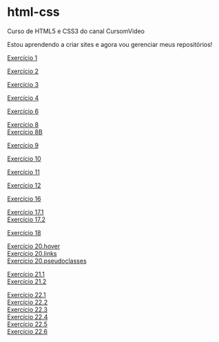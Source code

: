 # html-css
 Curso de HTML5 e CSS3 do canal CursomVideo

Estou aprendendo a criar sites e agora vou gerenciar meus repositórios!

<p><a href="https://JonatasValesi.github.io/html-css/Exercicios/ex001/index.html"> Exercício 1

<p><a href="https://JonatasValesi.github.io/html-css/Exercicios/ex002/index.html"> Exercício 2

<p><a href="https://JonatasValesi.github.io/html-css/Exercicios/ex003/index.html"> Exercício 3

<p><a href="https://JonatasValesi.github.io/html-css/Exercicios/ex004/index.html"> Exercício 4

<p><a href="https://JonatasValesi.github.io/html-css/Exercicios/ex006/index.html"> Exercício 6

<p>
    <a href="https://JonatasValesi.github.io/html-css/Exercicios/ex008/index.html"> Exercício 8 <br>
    <a href="https://JonatasValesi.github.io/html-css/Exercicios/ex008b/index.html"> Exercício 8B

<p><a href="https://JonatasValesi.github.io/html-css/Exercicios/ex009/index.html"> Exercício 9

<p><a href="https://JonatasValesi.github.io/html-css/Exercicios/ex010/index.html"> Exercício 10

<p><a href="https://JonatasValesi.github.io/html-css/Exercicios/ex011/index.html"> Exercício 11

<p><a href="https://JonatasValesi.github.io/html-css/Exercicios/ex012/index.html"> Exercício 12

<p><a href="https://JonatasValesi.github.io/html-css/Exercicios/ex016/cor03.html"> Exercício 16

<p>
    <a href="https://JonatasValesi.github.io/html-css/Exercicios/ex017/fonte01.html"> Exercício 17.1 <br>
    <a href="https://JonatasValesi.github.io/html-css/Exercicios/ex017/fonte02.html"> Exercício 17.2

<p><a href="https://JonatasValesi.github.io/html-css/Exercicios/ex018/selector01.html"> Exercício 18

<p><a href="https://JonatasValesi.github.io/html-css/Exercicios/ex020/hover.html"> 
    Exercício 20.hover <br>
    <a href="https://JonatasValesi.github.io/html-css/Exercicios/ex020/links.html"> Exercício 20.links <br>
    <a href="https://JonatasValesi.github.io/html-css/Exercicios/ex020/pseudoclasses.html"> Exercício 20.pseudoclasses

<p>
    <a href="https://JonatasValesi.github.io/html-css/Exercicios/ex021/caixa01.html"> Exercício 21.1 <br>
    <a href="https://JonatasValesi.github.io/html-css/Exercicios/ex021/caixa02.html"> Exercício 21.2

<p>
    <a href="https://JonatasValesi.github.io/html-css/Exercicios/ex022/fundo001.html"> Exercício 22.1 <br>
    <a href="https://JonatasValesi.github.io/html-css/Exercicios/ex022/fundo002.html"> Exercício 22.2 <br>
    <a href="https://JonatasValesi.github.io/html-css/Exercicios/ex022/fundo003.html"> Exercício 22.3 <br>
    <a href="https://JonatasValesi.github.io/html-css/Exercicios/ex022/fundo004.html"> Exercício 22.4 <br>
    <a href="https://JonatasValesi.github.io/html-css/Exercicios/ex022/fundo005.html"> Exercício 22.5 <br>
    <a href="https://JonatasValesi.github.io/html-css/Exercicios/ex022/fundo006.html"> Exercício 22.6 

